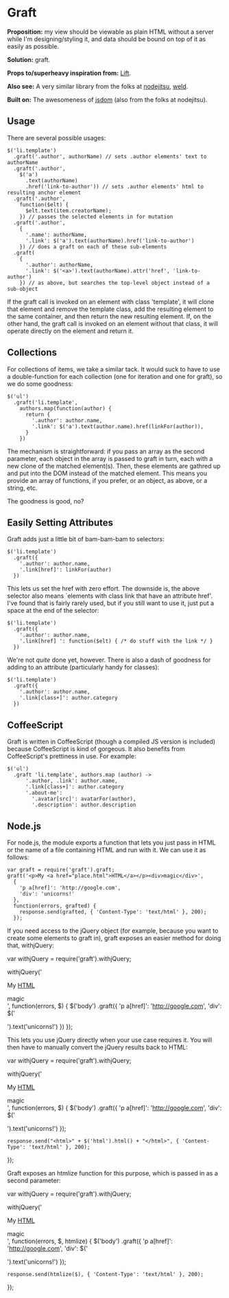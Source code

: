 # Graft

**Proposition:** my view should be viewable as plain HTML without a server while
I'm designing/styling it, and data should be bound on top of it as easily as
possible.

**Solution:** graft.

**Props to/superheavy inspiration from:** [Lift][].

**Also see:** A very similar library from the folks at [nodejitsu][], [weld][].

**Built on:** The awesomeness of [jsdom][] (also from the folks at nodejitsu).

[lift]: http://liftweb.net/
[nodejitsu]: http://nodejitsu.com/
[weld]: https://github.com/hij1nx/weld
[jsdom]: https://github.com/tmpvar/jsdom

## Usage

There are several possible usages:

    $('li.template')
      .graft('.author', authorName) // sets .author elements' text to authorName
      .graft('.author',
        $('a')
          .text(authorName)
          .href('link-to-author')) // sets .author elements' html to resulting anchor element
      .graft('.author',
        function($elt) {
          $elt.text(item.creatorName);
        }) // passes the selected elements in for mutation
      .graft('.author',
        {
          '.name': authorName,
          '.link': $('a').text(authorName).href('link-to-author')
        }) // does a graft on each of these sub-elements
      .graft(
        {
          '.author': authorName,
          '.link': $('<a>').text(authorName).attr('href', 'link-to-author')
        }) // as above, but searches the top-level object instead of a sub-object

If the graft call is invoked on an element with class 'template', it
will clone that element and remove the template class, add the resulting
element to the same container, and then return the new resulting element. If,
on the other hand, the graft call is invoked on an element without that class,
it will operate directly on the element and return it.

## Collections

For collections of items, we take a similar tack. It would suck to have to use
a double-function for each collection (one for iteration and one for graft), so
we do some goodness:

    $('ul')
      .graft('li.template',
        authors.map(function(author) {
          return {
            '.author': author.name,
            '.link': $('a').text(author.name).href(linkFor(author)),
          }
        })

The mechanism is straightforward: if you pass an array as the second parameter,
each object in the array is passed to graft in turn, each with a new clone of
the matched element(s). Then, these elements are gathred up and put into the
DOM instead of the matched element. This means you provide an array of
functions, if you prefer, or an object, as above, or a string, etc.

The goodness is good, no?

## Easily Setting Attributes

Graft adds just a little bit of bam-bam-bam to selectors:

    $('li.template')
      .graft({
        '.author': author.name,
        '.link[href]': linkFor(author)
      })

This lets us set the href with zero effort. The downside is, the above selector
also means `elements with class link that have an attribute href'. I've found
that is fairly rarely used, but if you still want to use it, just put a space
at the end of the selector:

    $('li.template')
      .graft({
        '.author': author.name,
        '.link[href] ': function($elt) { /* do stuff with the link */ }
      })

We're not *quite* done yet, however. There is also a dash of goodness for
adding to an attribute (particularly handy for classes):

    $('li.template')
      .graft({
        '.author': author.name,
        '.link[class+]': author.category
      })

## CoffeeScript

Graft is written in CoffeeScript (though a compiled JS version is included)
because CoffeeScript is kind of gorgeous. It also benefits from CoffeeScript's
prettiness in use. For example:

    $('ul')
      .graft 'li.template', authors.map (author) ->
          '.author, .link': author.name,
          '.link[class+]': author.category
          '.about-me':
            '.avatar[src]': avatarFor(author),
            '.description': author.description

## Node.js

For node.js, the module exports a function that lets you just pass in HTML or
the name of a file containing HTML and run with it. We can use it as follows:

    var graft = require('graft').graft;
    graft('<p>My <a href="place.html">HTML</a></p><div>magic</div>',
      {
        'p a[href]': 'http://google.com',
        'div': 'unicorns!'
      },
      function(errors, grafted) {
        response.send(grafted, { 'Content-Type': 'text/html' }, 200);
      });

If you need access to the jQuery object (for example, because you want to
create some elements to graft in), graft exposes an easier method for doing
that, withjQuery:

  var withjQuery = require('graft').withjQuery;

  withjQuery('<p>My <a href="place.html">HTML</a></p><div>magic</div>', function(errors, $) {
    $('body')
      .graft({
        'p a[href]': 'http://google.com',
        'div': $('<p>').text('unicorns!')
      })
  });

This lets you use jQuery directly when your use case requires it. You will then
have to manually convert the jQuery results back to HTML:

  var withjQuery = require('graft').withjQuery;

  withjQuery('<p>My <a href="place.html">HTML</a></p><div>magic</div>', function(errors, $) {
    $('body')
      .graft({
        'p a[href]': 'http://google.com',
        'div': $('<p>').text('unicorns!')
      });

    response.send("<html>" + $('html').html() + "</html>", { 'Content-Type': 'text/html' }, 200);
  });

Graft exposes an htmlize function for this purpose, which is passed in as a second parameter:

  var withjQuery = require('graft').withjQuery;

  withjQuery('<p>My <a href="place.html">HTML</a></p><div>magic</div>', function(errors, $, htmlize) {
    $('body')
      .graft({
        'p a[href]': 'http://google.com',
        'div': $('<p>').text('unicorns!')
      });

    response.send(htmlize($), { 'Content-Type': 'text/html' }, 200);
  });
